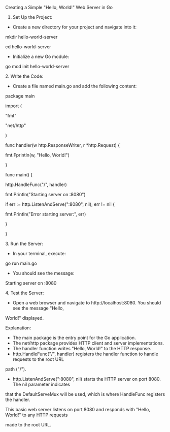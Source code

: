 Creating a Simple "Hello, World!" Web Server in Go

1. Set Up the Project:
- Create a new directory for your project and navigate into it:

mkdir hello-world-server

cd hello-world-server

- Initialize a new Go module:

go mod init hello-world-server

2\. Write the Code:

- Create a file named main.go and add the following content:

package main

import (

"fmt"

"net/http"

)

func handler(w http.ResponseWriter, r \*http.Request) {

fmt.Fprintln(w, "Hello, World!")

}

func main() {

http.HandleFunc("/", handler)

fmt.Println("Starting server on :8080")

if err := http.ListenAndServe(":8080", nil); err != nil {

fmt.Println("Error starting server:", err)

}

}

3\. Run the Server:

- In your terminal, execute:

go run main.go

- You should see the message:

Starting server on :8080

4\. Test the Server:

- Open a web browser and navigate to http://localhost:8080. You should see the message "Hello,

World!" displayed.

Explanation:

- The main package is the entry point for the Go application.
- The net/http package provides HTTP client and server implementations.
- The handler function writes "Hello, World!" to the HTTP response.
- http.HandleFunc("/", handler) registers the handler function to handle requests to the root URL

path ("/").

- http.ListenAndServe(":8080", nil) starts the HTTP server on port 8080. The nil parameter indicates

that the DefaultServeMux will be used, which is where HandleFunc registers the handler.

This basic web server listens on port 8080 and responds with "Hello, World!" to any HTTP requests

made to the root URL.
